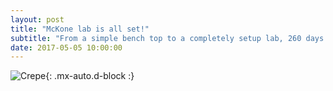 ```yaml
---
layout: post
title: "McKone lab is all set!"
subtitle: "From a simple bench top to a completely setup lab, 260 days is all it takes!"
date: 2017-05-05 10:00:00
---
```


![Crepe](https://github.com/Advay2803/advay2803.github.io/blob/master/assets/img/labin260days.png){: .mx-auto.d-block :}
